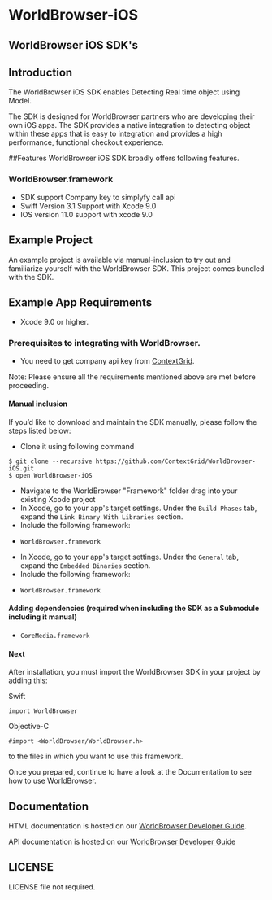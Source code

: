 # WorldBrowser-iOS

## WorldBrowser iOS SDK's

## Introduction

The WorldBrowser iOS SDK enables Detecting Real time object using Model.

The SDK is designed for WorldBrowser partners who are developing their own iOS apps. The SDK provides a native integration to detecting object within these apps that is easy to integration and provides a high performance, functional checkout experience.

##Features 
WorldBrowser iOS SDK broadly offers following features.

### WorldBrowser.framework

+ SDK support Company key to simplyfy call api
+ Swift Version 3.1 Support with Xcode 9.0
+ IOS version 11.0 support with xcode 9.0

## Example Project
An example project is available via  manual-inclusion to try out and familiarize yourself with the WorldBrowser SDK. This project comes bundled with the SDK.

## Example App Requirements

+ Xcode 9.0 or higher.

### Prerequisites to integrating with WorldBrowser.
+ You need to get company api key from [ContextGrid](https://app.contextgrid.com/).

Note: Please ensure all the requirements mentioned above are met before proceeding.

#### Manual inclusion
If you’d like to download and maintain the SDK manually, please follow the steps listed below:
+ Clone it using following command
~~~{.m}
$ git clone --recursive https://github.com/ContextGrid/WorldBrowser-iOS.git
$ open WorldBrowser-iOS
~~~
+ Navigate to the WorldBrowser "Framework" folder drag into your existing Xcode project
+ In Xcode, go to your app's target settings. Under the `Build Phases` tab, expand the `Link Binary With Libraries` section.
+ Include the following framework:
- `WorldBrowser.framework`
+ In Xcode, go to your app's target settings. Under the `General` tab, expand the `Embedded Binaries` section.
+ Include the following framework:
- `WorldBrowser.framework`

#### Adding dependencies (required when including the SDK as a Submodule  including it manual)
- `CoreMedia.framework`

#### Next

After installation, you must import the WorldBrowser SDK in your project by adding this:

Swift
~~~{.m}
import WorldBrowser
~~~

Objective-C
~~~{.m}
#import <WorldBrowser/WorldBrowser.h>
~~~

to the files in which you want to use this framework.

Once you prepared, continue to have a look at the Documentation to see how to use WorldBrowser.

## Documentation
HTML documentation is hosted on our [WorldBrowser Developer Guide](https://app.contextgrid.com/).

API documentation is hosted on our [WorldBrowser Developer Guide](https://app.contextgrid.com/docs/#introduction)

LICENSE
-------
LICENSE file not required.
